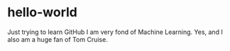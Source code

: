 # hello-world
Just trying to learn GitHub
I am very fond of Machine Learning.
Yes, and I also am a huge fan of Tom Cruise.

